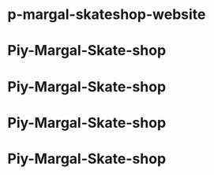 # p-margal-skateshop-website
# Piy-Margal-Skate-shop
# Piy-Margal-Skate-shop
# Piy-Margal-Skate-shop
# Piy-Margal-Skate-shop
